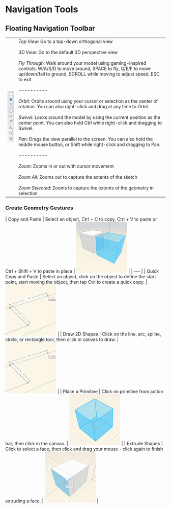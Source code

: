 # Navigation Tools

## Floating Navigation Toolbar 
    
| | |
| ---- | ---- |
| ![](Images/GUID-67C6ED8B-13C8-4166-B54D-39616A8F3CB5-low.png) | *Top View*: Go to a top-down orthogonal view<br><br>*3D View*: Go to the default 3D perspective view<br><br>*Fly Through*: Walk around your model using gaming-inspired controls: W/A/S/D to move around, SPACE to fly, Q/E/F to move up/down/fall to ground, SCROLL while moving to adjust speed, ESC to exit<br><br>----------<br><br>*Orbit*: Orbits around using your cursor or selection as the center of rotation. You can also right-click and drag at any time to Orbit.<br><br>*Swivel*: Looks around the model by using the current position as the center point. You can also hold Ctrl while right-click and dragging to Swivel. <br><br>*Pan*: Drags the view parallel to the screen. You can also hold the middle mouse button, or Shift while right-click and dragging to Pan.<br><br>----------<br><br>*Zoom*: Zooms in or out with cursor movement<br><br>*Zoom All*: Zooms out to capture the extents of the sketch <br><br>*Zoom Selected*: Zooms to capture the extents of the geometry in selection<br> |


### Create Geometry Gestures

| Copy and Paste | Select an object, Ctrl + C to copy, Ctrl + V to paste or Ctrl + Shift + V to paste in place  | ![](Images/GUID-259ECCFB-1E73-4F8D-841F-E9DBBCCA2703-low.png) |
| --- |
| Quick Copy and Paste | Select an object, click on the object to define the start point, start moving the object, then tap Ctrl to create a quick copy. | ![](Images/GUID-480B99B0-30BB-47AD-A5A5-00489289F5B5-low.png) |
| Draw 2D Shapes | Click on the line, arc, spline, circle, or rectangle tool, then click in canvas to draw. | ![](Images/GUID-480B99B0-30BB-47AD-A5A5-00489289F5B5-low.png) |
| Place a Primitive | Click on primitive from action bar, then click in the canvas. | ![](Images/GUID-853590B0-9195-466B-AFBF-C4A8332DAEEC-low.png) |
| Extrude Shapes | Click to select a face, then click and drag your mouse - click again to finish extruding a face. | ![](Images/GUID-CAF089B7-8EA3-4ECD-B5F6-A6737FAA26F4-low.png) |



